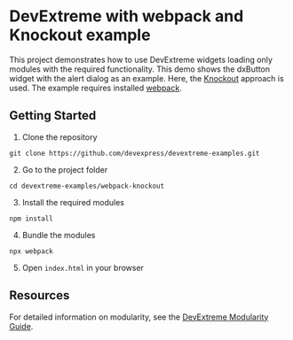 # DevExtreme with webpack and Knockout example

This project demonstrates how to use DevExtreme widgets loading only modules with the required functionality. This demo shows the dxButton widget with the alert dialog as an example. Here, the [Knockout](http://knockoutjs.com/) approach is used. The example requires installed [webpack](http://webpack.github.io/docs/).

## Getting Started

1. Clone the repository
 ``` text
 git clone https://github.com/devexpress/devextreme-examples.git
 ```

2. Go to the project folder
 ``` text
 cd devextreme-examples/webpack-knockout
 ```

3. Install the required modules
 ``` text
 npm install
 ```

4. Bundle the modules
 ``` text
 npx webpack
 ```

5. Open `index.html` in your browser

## Resources

For detailed information on modularity, see the [DevExtreme Modularity Guide](http://js.devexpress.com/Documentation/Guide/Common/Modularity?approach=Knockout).
